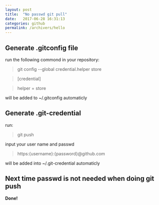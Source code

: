 ```yaml
---
layout: post
title:  "No passwd git pull"
date:   2017-06-28 16:31:13
categories: github
permalink: /archivers/hello
---
```


## Generate .gitconfig file ##
run the following commond in your repository:

> git config --global credential.helper store

>[credential]

>    helper = store

will be added to ~/.gitconfig automaticly

## Generate .git-credential ##
run: 
> git push 

input your user name and passwd

> https:{username}:{password}@github.com 

will be added into ~/.git-credential automaticly

## Next time passwd is not needed when doing git push ##
**Done!**
